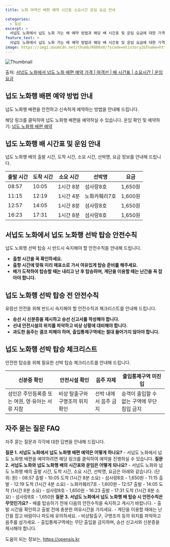 ```yaml
---
title: 노화 여객선 배편 예약 시간표 소요시간 운임 요금 안내

categories:
  - 일상
excerpt: >
  서넙도 노화에서 넙도 노화 가는 배 예약 방법과 해당 배 시간표 및 운임 요금에 대한 가격 정보를 안내 드리겠습니다. 안전하고 재밋는 넙도 노화행 여행을 위해 아래 정보 참고하시기 바랍니다. 넙도 노화행 배편 예약하기 👈 클릭서넙도 노화에서 넙도 노화행 배 시간표출발 시간도착 시간소요 시간선박명요금08:5710:051시간 8분섬사랑8호1,650원11:1512:191시간 4분노화카훼리7호1,600원12:5714:051시간 8분섬사랑8호1,650원16:2317:311시간 8분섬사랑8호1,650원넙도 노화행 배편 예약하기 👈 클릭서넙도 노화에서 넙도 노화행 여객선 탑승 시 이용수칙서넙도 노화에서 넙도 노화행 배를 이용할 때 반드시 숙지해야 할 여객선 탑승 시 이용수칙에 대해 알아봅시다.중요한 내용: 1) 서넙..
feature_text: >
  서넙도 노화에서 넙도 노화 가는 배 예약 방법과 해당 배 시간표 및 운임 요금에 대한 가격 정보를 안내 드리겠습니다. 안전하고 재밋는 넙도 노화행 여행을 위해 아래 정보 참고하시기 바랍니다. 넙도 노화행 배편 예약하기 👈 클릭서넙도 노화에서 넙도 노화행 배 시간표출발 시간도착 시간소요 시간선박명요금08:5710:051시간 8분섬사랑8호1,650원11:1512:191시간 4분노화카훼리7호1,600원12:5714:051시간 8분섬사랑8호1,650원16:2317:311시간 8분섬사랑8호1,650원넙도 노화행 배편 예약하기 👈 클릭서넙도 노화에서 넙도 노화행 여객선 탑승 시 이용수칙서넙도 노화에서 넙도 노화행 배를 이용할 때 반드시 숙지해야 할 여객선 탑승 시 이용수칙에 대해 알아봅시다.중요한 내용: 1) 서넙..
image: https://img1.daumcdn.net/thumb/R800x0/?scode=mtistory2&fname=https%3A%2F%2Fblog.kakaocdn.net%2Fdn%2FxmtMh%2FbtsHA39D8fV%2FtLXcPhbkBFbwkj7vIw7dEK%2Fimg.webp
---
```


![Thumbnail](https://img1.daumcdn.net/thumb/R800x0/?scode=mtistory2&fname=https%3A%2F%2Fblog.kakaocdn.net%2Fdn%2FxmtMh%2FbtsHA39D8fV%2FtLXcPhbkBFbwkj7vIw7dEK%2Fimg.webp)

<p>출처: <a href="https://opensis.kr/entry/%EC%84%9C%EB%84%99%EB%8F%84-%EB%85%B8%ED%99%94%EC%97%90%EC%84%9C-%EB%84%99%EB%8F%84-%EB%85%B8%ED%99%94-%EB%B0%B0%ED%8E%B8-%EC%98%88%EC%95%BD-%EA%B0%80%EA%B2%A9-%EC%97%AC%EA%B0%9D%EC%84%A0-%EB%B0%B0-%EC%8B%9C%EA%B0%84%ED%91%9C-%EC%86%8C%EC%9A%94%EC%8B%9C%EA%B0%84-%EC%9A%B4%EC%9E%84-%EC%9A%94%EA%B8%88" rel="dofollow">서넙도 노화에서 넙도 노화 배편 예약 가격 | 여객선 | 배 시간표 | 소요시간 | 운임 요금</a> </p>

## 넙도 노화행 배편 예약 방법 안내

넙도 노화행 배편을 안전하고 신속하게 예약하는 방법을 안내해 드립니다.

해당 링크를 클릭하여 넙도 노화행 배편을 예약하실 수 있습니다. 운임 확인 및 예약하기: [넙도 노화행 배편
예약](https://www.example.com/)

## 넙도 노화행 배 시간표 및 운임 안내

넙도 노화행 배의 출발 시간, 도착 시간, 소요 시간, 선박명, 요금 정보를 안내해 드립니다.

**출발 시간** | **도착 시간** | **소요 시간** | **선박명** | **요금**  
---|---|---|---|---  
08:57 | 10:05 | 1시간 8분 | 섬사랑8호 | 1,650원  
11:15 | 12:19 | 1시간 4분 | 노화카훼리7호 | 1,600원  
12:57 | 14:05 | 1시간 8분 | 섬사랑8호 | 1,650원  
16:23 | 17:31 | 1시간 8분 | 섬사랑8호 | 1,650원  
  
## 서넙도 노화에서 넙도 노화행 선박 탑승 안전수칙

넙도 노화행 선박 탑승 시 반드시 숙지해야 할 안전수칙을 안내해 드립니다.

  * **출항 시간을 꼭 확인하세요.**
  * **출항 시간에 맞춰 미리 매표소로 가서 여유있게 탑승 준비를 해주세요.**
  * **배가 도착하여 탑승할 때는 내리고 난 후 탑승하며, 계단을 이용할 때는 난간을 꼭 잡아야 합니다.**

## 넙도 노화행 선박 탑승 전 안전수칙

유람선 안전을 위해 반드시 숙지해야 할 안전수칙과 체크리스트를 안내해 드립니다.

  * **승선 시 신분증을 제시하고 승선 신고서를 작성해야 합니다.**
  * **선내 안전시설의 위치를 파악하고 비상 상황에 대비해야 합니다.**
  * **과도한 음주는 결코 피해야 하며, 출입통제구역에는 절대 들어가지 않아야 합니다.**

## 넙도 노화행 선박 탑승 체크리스트

안전한 탑승을 위해 필요한 선박 탑승 체크리스트를 안내해 드립니다.

**신분증 확인** | **안전시설 확인** | **음주 자제** | **출입통제구역 미진입**  
---|---|---|---  
성인은 주민등록증 또는 여권, 영·유아는 서류 지참 | 비상 탈출구와 구명조끼 위치 확인 | 선박 내에서 음주 금지 | 승객이 출입할 수 없는 구역에 무단 침입 금지  
  
## 자주 묻는 질문 FAQ

자주 묻는 질문과 각각에 대한 답변을 안내해 드립니다.

**질문 1. 서넙도 노화에서 넙도 노화행 배편 예약은 어떻게 하나요?** \- 서넙도 노화에서 넙도 노화행 배편을 예약하려면 해당 링크를
클릭하여 예약을 진행하실 수 있습니다. **질문 2. 서넙도 노화와 넙도 노화행 배의 시간표와 운임은 어떻게 되나요?** \- 서넙도 노화와
넙도 노화행 배의 출발 시간, 도착 시간, 소요 시간, 선박명, 요금은 아래와 같습니다. (단위: 원) \- 08:57 출발 - 10:05
도착 (1시간 8분 소요) - 섬사랑8호 - 1,650원 \- 11:15 출발 - 12:19 도착 (1시간 4분 소요) - 노화카훼리7호 -
1,600원 \- 12:57 출발 - 14:05 도착 (1시간 8분 소요) - 섬사랑8호 - 1,650원 \- 16:23 출발 - 17:31
도착 (1시간 8분 소요) - 섬사랑8호 - 1,650원 **질문 3. 서넙도 노화에서 넙도 노화행 배 탑승 시 안전수칙은 무엇인가요?**
\- 배를 탑승하기 전에 다음의 안전수칙을 숙지하고 계시기 바랍니다. \- 출발 시간을 확인하고 출발 전에 충분한 여유시간을 가지세요. \-
계단을 이용할 때에는 난간을 잡고 바람이나 파도에 유의하세요. \- 비상탈출구, 구명조끼 등의 위치를 파악하고 음주를 삼가세요. \-
출입통제구역에는 무단 출입을 금지하며, 승선 신고서와 신분증을 제시해야 합니다.

 

도움이 되는 정보는, <a href="https://opensis.kr" rel="dofollow">https://opensis.kr</a>



